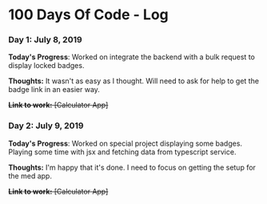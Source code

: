 # 100 Days Of Code - Log

### Day 1: July 8, 2019

**Today's Progress**: Worked on integrate the backend with a bulk request to display locked badges.

**Thoughts:** It wasn't as easy as I thought. Will need to ask for help to get the badge link in an easier way.

~~**Link to work:** [Calculator App]~~

### Day 2: July 9, 2019

**Today's Progress**: Worked on special project displaying some badges. Playing some time with jsx and fetching data from typescript service.

**Thoughts:** I'm happy that it's done. I need to focus on getting the setup for the med app.

~~**Link to work:** [Calculator App]~~
